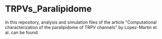 # TRPVs_Paralipidome

In this repository, analysis and simulation files of the article "Computational characterization of the paralipidome of TRPV channels" by Lopez-Martin et al. can be found.
